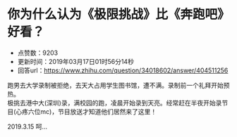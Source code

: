 # 你为什么认为《极限挑战》比《奔跑吧》好看？
- 点赞数：9203
- 更新时间：2019年03月17日01时56分14秒
- 回答url：https://www.zhihu.com/question/34018602/answer/404511256
<body>
 <p data-pid="HZNsnZnY">跑男去大学录制被拒绝，去天大占用学生图书馆，遭不满。录制前一个礼拜开始预热。<br>
  极挑去港中大(深圳)录，满校园的跑，凌晨开始录到天亮。经常赶在半夜开始录节目(心疼六位mc)，节目放送才知道他们居然来了这里！</p>
 <p data-pid="kQxd37iK">2019.3.15 呵…</p>
</body>